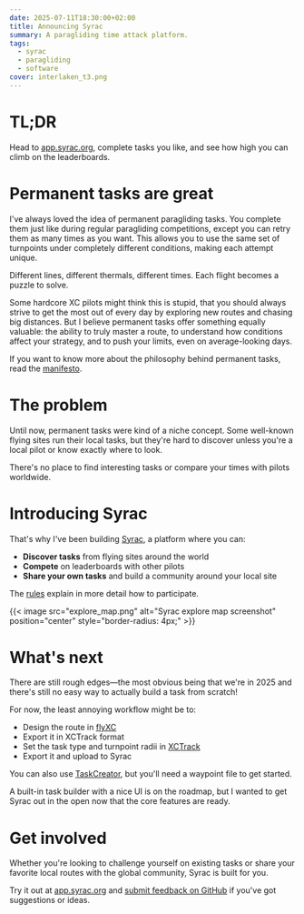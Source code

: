 ```yaml
---
date: 2025-07-11T18:30:00+02:00
title: Announcing Syrac
summary: A paragliding time attack platform.
tags:
  - syrac
  - paragliding
  - software
cover: interlaken_t3.png
---
```


# TL;DR

Head to [app.syrac.org](https://app.syrac.org), complete tasks you like, and see how high you can climb on the leaderboards.

# Permanent tasks are great

I've always loved the idea of permanent paragliding tasks.
You complete them just like during regular paragliding competitions, except you can retry them as many times as you want.
This allows you to use the same set of turnpoints under completely different conditions, making each attempt unique.

Different lines, different thermals, different times. Each flight becomes a puzzle to solve.

Some hardcore XC pilots might think this is stupid, that you should always strive to get the most out of every day by exploring new routes and chasing big distances.
But I believe permanent tasks offer something equally valuable: the ability to truly master a route, to understand how conditions affect your strategy, and to push your limits, even on average-looking days.

If you want to know more about the philosophy behind permanent tasks, read the [manifesto](https://docs.syrac.org/manifesto).

# The problem

Until now, permanent tasks were kind of a niche concept.
Some well-known flying sites run their local tasks, but they're hard to discover unless you're a local pilot or know exactly where to look.

There's no place to find interesting tasks or compare your times with pilots worldwide.

# Introducing Syrac

That's why I've been building [Syrac](https://app.syrac.org), a platform where you can:

* **Discover tasks** from flying sites around the world
* **Compete** on leaderboards with other pilots
* **Share your own tasks** and build a community around your local site

The [rules](https://docs.syrac.org/rules) explain in more detail how to participate.

{{< image src="explore_map.png" alt="Syrac explore map screenshot" position="center" style="border-radius: 4px;" >}}

# What's next

There are still rough edges—the most obvious being that we're in 2025 and there's still no easy way to actually build a task from scratch!

For now, the least annoying workflow might be to:

* Design the route in [flyXC](https://flyxc.app/)
* Export it in XCTrack format
* Set the task type and turnpoint radii in [XCTrack](https://xctrack.org/)
* Export it and upload to Syrac

You can also use [TaskCreator](https://www.vololiberomontecucco.it/taskcreator/), but you'll need a waypoint file to get started.

A built-in task builder with a nice UI is on the roadmap, but I wanted to get Syrac out in the open now that the core features are ready.

# Get involved

Whether you're looking to challenge yourself on existing tasks or share your favorite local routes with the global community, Syrac is built for you.

Try it out at [app.syrac.org](https://app.syrac.org) and [submit feedback on GitHub](https://github.com/orgs/syrac-org/discussions/new/choose) if you've got suggestions or ideas.
